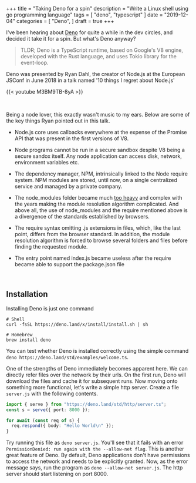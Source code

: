 +++
title = "Taking Deno for a spin"
description = "Write a Linux shell using go programming language"
tags = [
    "deno",
    "typescript"
]
date = "2019-12-04"
categories = [
    "Deno",
]
draft = true
+++

I've been hearing about [Deno](https://github.com/denoland/deno) for quite a while in the dev circles, and decided it take it for a spin. But what's Deno anyway?

> TLDR; Deno is a TypeScript runtime, based on Google's V8 engine, developed with the Rust language, and uses Tokio library for the event-loop.

Deno was presented by Ryan Dahl, the creator of Node.js at the European JSConf in June 2018 in a talk named '10 things I regret about Node.js'

{{< youtube M3BM9TB-8yA >}}

<br/>

Being a node lover, this exactly wasn't music to my ears. Below are some of the key things Ryan pointed out in this talk.

* Node.js core uses callbacks everywhere at the expense of the Promise API that was present in the first versions of V8.

* Node programs cannot be run in a secure sandbox despite V8 being a secure sandox itself. Any node application can access disk, network, environment variables etc.

* The dependency manager, NPM, intrinsically linked to the Node require system. NPM modules are stored, until now, on a single centralized service and managed by a private company.

* The node_modules folder became much [too heavy](http://i.imgur.com/lrgCHVu.jpg) and complex with the years making the module resolution algorithm complicated. And above all, the use of node_modules and the require mentioned above is a divergence of the standards established by browsers.

* The require syntax omitting .js extensions in files, which, like the last point, differs from the browser standard. In addition, the module resolution algorithm is forced to browse several folders and files before finding the requested module.

* The entry point named index.js became useless after the require became able to support the package.json file

<br>

## Installation

Installing Deno is just one command

```
# Shell
curl -fsSL https://deno.land/x/install/install.sh | sh

# Homebrew
brew install deno
```

You can test whether Deno is installed correctly using the simple command <br/>
`deno https://deno.land/std/examples/welcome.ts`.


One of the strengths of Deno immediately becomes apparent here. We can directly refer files over the network by their urls. On the first run, Deno will download the files and cache it for subsequent runs. Now moving onto something more functional, let's write a simple http server. Create a file `server.js` with the following contents.

```typescript
import { serve } from "https://deno.land/std/http/server.ts";
const s = serve({ port: 8000 });

for await (const req of s) {
  req.respond({ body: "Hello World\n" });
}
```

Try running this file as `deno server.js`. You'll see that it fails with an error ` PermissionDenied: run again with the --allow-net flag`. This is another great feature of Deno. By default, Deno applications don't have permissions to access the network and needs to be explicitly granted. Now, as the error message says, run the program as `deno --allow-net server.js`. The http server should start listening on port 8000.
